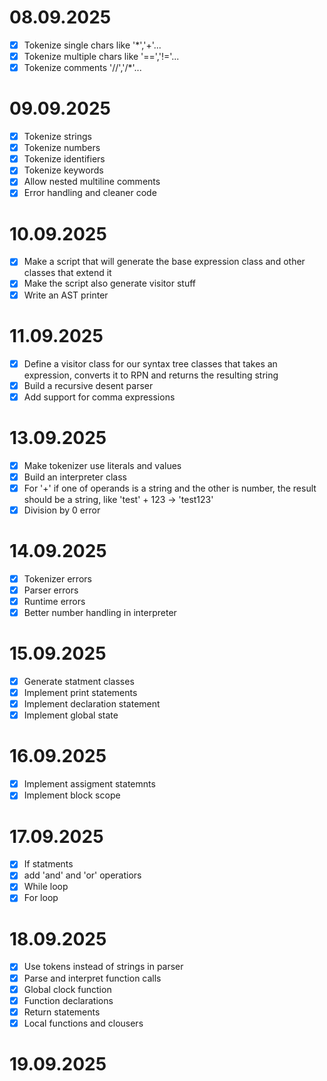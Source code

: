 # 08.09.2025
- [x] Tokenize single chars like '*','+'...
- [x] Tokenize multiple chars like '==','!='...
- [x] Tokenize comments '//','/*'...

# 09.09.2025
- [x] Tokenize strings
- [x] Tokenize numbers
- [x] Tokenize identifiers
- [x] Tokenize keywords
- [x] Allow nested multiline comments
- [x] Error handling and cleaner code

# 10.09.2025
- [x] Make a script that will generate the base expression class and other classes that extend it
- [x] Make the script also generate visitor stuff
- [x] Write an AST printer

# 11.09.2025
- [x] Define a visitor class for our syntax tree classes that takes an expression, converts it to RPN and returns the resulting string
- [x] Build a recursive desent parser
- [x] Add support for comma expressions

# 13.09.2025
- [x] Make tokenizer use literals and values
- [x] Build an interpreter class
- [x] For '+' if one of operands is a string and the other is number, the result should be a string, like 'test' + 123 -> 'test123'
- [x] Division by 0 error

# 14.09.2025
- [x] Tokenizer errors
- [x] Parser errors
- [x] Runtime errors
- [x] Better number handling in interpreter

# 15.09.2025
- [x] Generate statment classes
- [x] Implement print statements
- [x] Implement declaration statement
- [x] Implement global state

# 16.09.2025
- [x] Implement assigment statemnts
- [x] Implement block scope

# 17.09.2025
- [x] If statments
- [x] add 'and' and 'or' operatiors
- [x] While loop
- [x] For loop

# 18.09.2025
- [x] Use tokens instead of strings in parser
- [x] Parse and interpret function calls
- [x] Global clock function
- [x] Function declarations
- [x] Return statements
- [x] Local functions and clousers

# 19.09.2025


